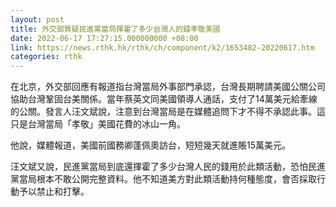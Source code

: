 ```yaml
---
layout: post
title: 外交部質疑民進黨當局揮霍了多少台灣人的錢孝敬美國
date: 2022-06-17 17:27:15.000000000 +08:00
link: https://news.rthk.hk/rthk/ch/component/k2/1653482-20220617.htm
categories: rthk
---
```


在北京，外交部回應有報道指台灣當局外事部門承認，台灣長期聘請美國公關公司協助台灣鞏固台美關係。當年蔡英文同美國領導人通話，支付了14萬美元給牽線的公關。發言人汪文斌說，注意到台灣當局是在媒體追問下才不得不承認此事。這只是台灣當局「孝敬」美國花費的冰山一角。

他說，媒體報道，美國前國務卿蓬佩奧訪台，短短幾天就進賬15萬美元。

汪文斌又說，民進黨當局到底還揮霍了多少台灣人民的錢用於此類活動，恐怕民進黨當局根本不敢公開完整資料。他不知道美方對此類活動持何種態度，會否採取行動予以禁止和打擊。
